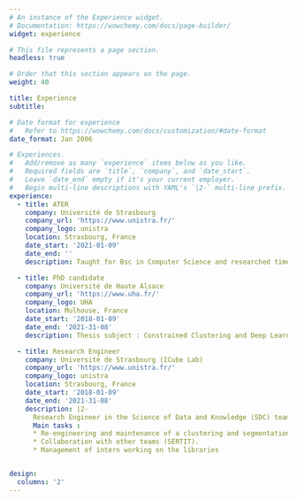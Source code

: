 ```yaml
---
# An instance of the Experience widget.
# Documentation: https://wowchemy.com/docs/page-builder/
widget: experience

# This file represents a page section.
headless: true

# Order that this section appears on the page.
weight: 40

title: Experience
subtitle:

# Date format for experience
#   Refer to https://wowchemy.com/docs/customization/#date-format
date_format: Jan 2006

# Experiences.
#   Add/remove as many `experience` items below as you like.
#   Required fields are `title`, `company`, and `date_start`.
#   Leave `date_end` empty if it's your current employer.
#   Begin multi-line descriptions with YAML's `|2-` multi-line prefix.
experience:
  - title: ATER
    company: Université de Strasbourg
    company_url: 'https://www.unistra.fr/'
    company_logo: unistra
    location: Strasbourg, France
    date_start: '2021-01-09'
    date_end: ''
    description: Taught for Bsc in Computer Science and researched time series clustering.

  - title: PhD candidate
    company: Université de Haute Alsace
    company_url: 'https://www.uha.fr/'
    company_logo: UHA
    location: Mulhouse, France
    date_start: '2018-01-09'
    date_end: '2021-31-08'
    description: Thesis subject : Constrained Clustering and Deep Learning for time series analysis - applied to incremental approaches and remote sensing time series

  - title: Research Engineer
    company: Université de Strasbourg (ICube Lab)
    company_url: 'https://www.unistra.fr/'
    company_logo: unistra
    location: Strasbourg, France
    date_start: '2018-01-09'
    date_end: '2021-31-08'
    description: |2-
      Research Engineer in the Science of Data and Knowledge (SDC) team at the ICube research laboratory.    
      Main tasks :
      * Re-engineering and maintenance of a clustering and segmentation libraries on remote-sensing images.
      * Collaboration with other teams (SERTIT).
      * Management of intern working on the libraries


design:
  columns: '2'
---
```

